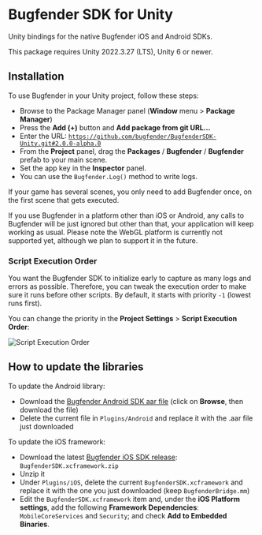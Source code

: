 # Bugfender SDK for Unity

Unity bindings for the native Bugfender iOS and Android SDKs.

This package requires Unity 2022.3.27 (LTS), Unity 6 or newer.

## Installation

To use Bugfender in your Unity project, follow these steps:
 * Browse to the Package Manager panel (**Window** menu > **Package Manager**)
 * Press the **Add (+)** button and **Add package from git URL...**
 * Enter the URL: <code>https://github.com/bugfender/BugfenderSDK-Unity.git#2.0.0-alpha.0</code>
 * From the **Project** panel, drag the **Packages** / **Bugfender** / **Bugfender** prefab to your main scene. 
 * Set the app key in the **Inspector** panel.
 * You can use the <code>Bugfender.Log()</code> method to write logs.

If your game has several scenes, you only need to add Bugfender once, on the first scene that gets executed.

If you use Bugfender in a platform other than iOS or Android, any calls to Bugfender will be just ignored but other than that, your application will keep working as usual. Please note the WebGL platform is currently not supported yet, although we plan to support it in the future.

### Script Execution Order
You want the Bugfender SDK to initialize early to capture as many logs and errors as possible. Therefore, you can tweak the execution order to make sure it runs before other scripts. By default, it starts with priority <code>-1</code> (lowest runs first).

You can change the priority in the **Project Settings** > **Script Execution Order**:

![Script Execution Order](https://user-images.githubusercontent.com/864706/220148469-91455103-32d7-46fc-be27-c718f86dc930.png)

## How to update the libraries

To update the Android library:
 * Download the [Bugfender Android SDK aar file](https://central.sonatype.com/artifact/com.bugfender.sdk/android/versions) (click on **Browse**, then download the file)
 * Delete the current file in `Plugins/Android` and replace it with the .aar file just downloaded

To update the iOS framework: 
 * Download the latest [Bugfender iOS SDK release](https://github.com/bugfender/BugfenderSDK-iOS/releases): `BugfenderSDK.xcframework.zip`
 * Unzip it
 * Under `Plugins/iOS`, delete the current `BugfenderSDK.xcframework` and replace it with the one you just downloaded (keep `BugfenderBridge.mm`)
 * Edit the `BugfenderSDK.xcframework` item and, under the **iOS Platform settings**, add the following **Framework Dependencies**: `MobileCoreServices` and `Security`; and check **Add to Embedded Binaries**.
